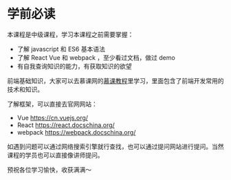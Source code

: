 # 学前必读

本课程是中级课程，学习本课程之前需要掌握：
- 了解 javascript 和 ES6 基本语法
- 了解 React Vue 和 webpack ，至少看过文档，做过 demo
- 有自我查询知识的能力，有获取知识的欲望

前端基础知识，大家可以去慕课网的[慕课教程](http://www.imooc.com/wiki/)里学习，里面包含了前端开发常用的技术和知识。

了解框架，可以直接去官网网站：
- Vue https://cn.vuejs.org/
- React https://react.docschina.org/
- webpack https://webpack.docschina.org/

如遇到问题可以通过网络搜索引擎就行查找，也可以通过提问网站进行提问。当然课程的学员也可以直接像讲师提问。

预祝各位学习愉快，收获满满～
